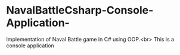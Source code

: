# NavalBattleCsharp-Console-Application-
Implementation of Naval Battle game in C# using OOP.&lt;br>  This is a console application
